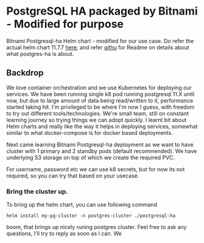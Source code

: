 <!--- app-name: PostgreSQL HA -->

# PostgreSQL HA packaged by Bitnami - Modified  for purpose

Bitnami Postgresql-ha Helm chart - modified for our use case. Do refer the actual helm chart 11.7.7 [here](https://artifacthub.io/packages/helm/bitnami/postgresql-ha/11.7.7), and refer [githu](https://github.com/bitnami/charts/tree/main/bitnami/postgresql-ha) for Readme on details about what postgres-ha is about.

## Backdrop
We love container orchestration and we use Kubernetes for deploying our services. We have been running single k8 pod running postgresql 11.X until now, but due to large amount of data being read/written to it, performance started taking hit.  I'm privileged to be where I'm now I guess, with freedom to try out different tools/technologies. We're small team, still on constant learning journey so trying things we can adopt quickly. I learnt bit about Helm charts and really like the way it helps in deploying services, somewhat similar to what docker-compose is for docker based deployments. 

Next came learning Bitnami Postgresql-ha deployment as we want to have cluster with 1 primary and 2 standby pods (default recommended). We have underlying S3 storage on top of which we create the required PVC.

For username, password etc we can use k8 secrets, but for now its not required, so you can try that based on your usecase.
### Bring the cluster up.

To bring up the helm chart, you can use following command

    helm install my-pg-cluster -n postgres-cluster ./postgresql-ha

boom, that brings up nicely runing postgres cluster. Feel free to ask any  questions, I'll try to reply as soon as I can. We